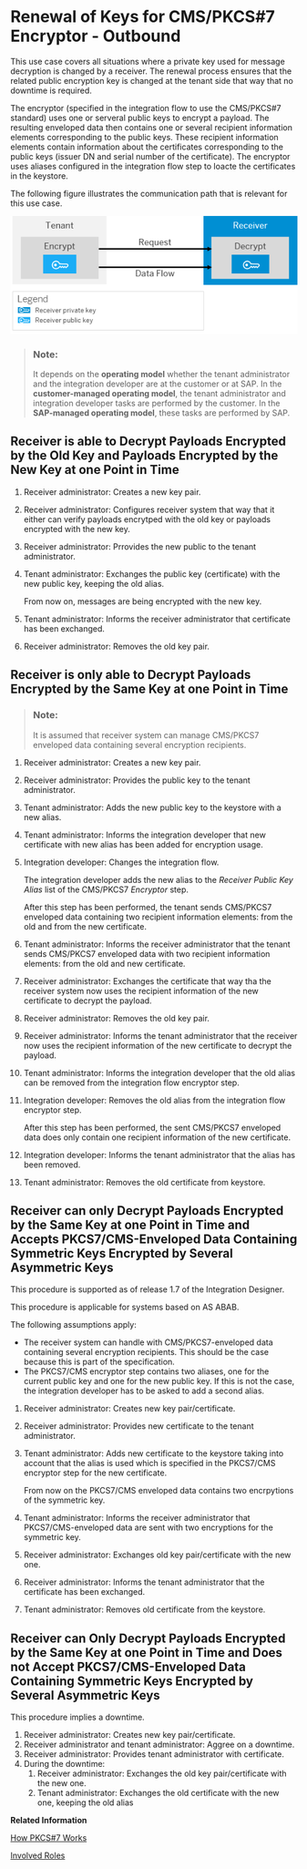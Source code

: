 <!-- loio39afbfa5feeb4a92be2ef0f45430d3a5 -->

# Renewal of Keys for CMS/PKCS\#7 Encryptor - Outbound

This use case covers all situations where a private key used for message decryption is changed by a receiver. The renewal process ensures that the related public encryption key is changed at the tenant side that way that no downtime is required.

The encryptor \(specified in the integration flow to use the CMS/PKCS\#7 standard\) uses one or serveral public keys to encrypt a payload. The resulting enveloped data then contains one or several recipient information elements corresponding to the public keys. These recipient information elements contain information about the certificates corresponding to the public keys \(issuer DN and serial number of the certificate\). The encryptor uses aliases configured in the integration flow step to loacte the certificates in the keystore.

The following figure illustrates the communication path that is relevant for this use case.

![](images/SAP_HCI_Security_Renewal_-_PKCS7_Outbound_Encrypt_3c254d6.png)

> ### Note:  
> It depends on the **operating model** whether the tenant administrator and the integration developer are at the customer or at SAP. In the **customer-managed operating model**, the tenant administrator and integration developer tasks are performed by the customer. In the **SAP-managed operating model**, these tasks are performed by SAP.



## Receiver is able to Decrypt Payloads Encrypted by the Old Key and Payloads Encrypted by the New Key at one Point in Time

1.  Receiver administrator: Creates a new key pair.
2.  Receiver administrator: Configures receiver system that way that it either can verify payloads encrytped with the old key or payloads encrypted with the new key.
3.  Receiver administrator: Prrovides the new public to the tenant administrator.
4.  Tenant administrator: Exchanges the public key \(certificate\) with the new public key, keeping the old alias.

    From now on, messages are being encrypted with the new key.

5.  Tenant administrator: Informs the receiver administrator that certificate has been exchanged.
6.  Receiver administrator: Removes the old key pair.



## Receiver is only able to Decrypt Payloads Encrypted by the Same Key at one Point in Time

> ### Note:  
> It is assumed that receiver system can manage CMS/PKCS7 enveloped data containing several encryption recipients.

1.  Receiver administrator: Creates a new key pair.
2.  Receiver administrator: Provides the public key to the tenant administrator.
3.  Tenant administrator: Adds the new public key to the keystore with a new alias.
4.  Tenant administrator: Informs the integration developer that new certificate with new alias has been added for encryption usage.
5.  Integration developer: Changes the integration flow.

    The integration developer adds the new alias to the *Receiver Public Key Alias* list of the CMS/PKCS7 *Encryptor* step.

    After this step has been performed, the tenant sends CMS/PKCS7 enveloped data containing two recipient information elements: from the old and from the new certificate.

6.  Tenant administrator: Informs the receiver administrator that the tenant sends CMS/PKCS7 enveloped data with two recipient information elements: from the old and new certificate.
7.  Receiver administrator: Exchanges the certificate that way tha the receiver system now uses the recipient information of the new certificate to decrypt the payload.
8.  Receiver administrator: Removes the old key pair.
9.  Receiver administrator: Informs the tenant administrator that the receiver now uses the recipient information of the new certificate to decrypt the payload.
10. Tenant administrator: Informs the integration developer that the old alias can be removed from the integration flow encryptor step.
11. Integration developer: Removes the old alias from the integration flow encryptor step.

    After this step has been performed, the sent CMS/PKCS7 enveloped data does only contain one recipient information of the new certificate.

12. Integration developer: Informs the tenant administrator that the alias has been removed.
13. Tenant administrator: Removes the old certificate from keystore.



## Receiver can only Decrypt Payloads Encrypted by the Same Key at one Point in Time and Accepts PKCS7/CMS-Enveloped Data Containing Symmetric Keys Encrypted by Several Asymmetric Keys

This procedure is supported as of release 1.7 of the Integration Designer.

This procedure is applicable for systems based on AS ABAB.

The following assumptions apply:

-   The receiver system can handle with CMS/PKCS7-enveloped data containing several encryption recipients. This should be the case because this is part of the specification.
-   The PKCS7/CMS encryptor step contains two aliases, one for the current public key and one for the new public key. If this is not the case, the integration developer has to be asked to add a second alias.

1.  Receiver administrator: Creates new key pair/certificate.
2.  Receiver administrator: Provides new certificate to the tenant administrator.
3.  Tenant administrator: Adds new certificate to the keystore taking into account that the alias is used which is specified in the PKCS7/CMS encryptor step for the new certificate.

    From now on the PKCS7/CMS enveloped data contains two encrpytions of the symmetric key.

4.  Tenant administrator: Informs the receiver administrator that PKCS7/CMS-enveloped data are sent with two encryptions for the symmetric key.
5.  Receiver administrator: Exchanges old key pair/certificate with the new one.
6.  Receiver administrator: Informs the tenant administrator that the certificate has been exchanged.
7.  Tenant administrator: Removes old certificate from the keystore.



## Receiver can Only Decrypt Payloads Encrypted by the Same Key at one Point in Time and Does not Accept PKCS7/CMS-Enveloped Data Containing Symmetric Keys Encrypted by Several Asymmetric Keys

This procedure implies a downtime.

1.  Receiver administrator: Creates new key pair/certificate.
2.  Receiver administrator and tenant administrator: Aggree on a downtime.
3.  Receiver administrator: Provides tenant administrator with certificate.
4.  During the downtime:
    1.  Receiver administrator: Exchanges the old key pair/certificate with the new one.
    2.  Tenant administrator: Exchanges the old certificate with the new one, keeping the old alias


**Related Information**  


[How PKCS\#7 Works](../ConnectionSetup/how-pkcs-7-works-21325d5.md "You have the option to sign and encrypt message payloads based on PKCS#7/CMS Enveloped Data and Signed Data (PKCS stands for Public Key Cryptography Standards).")

[Involved Roles](involved-roles-3968091.md "The security artifact renewal process requires that different persons perform a sequence of steps in a coordinated way on each side of the communication. The exact sequence depends on the kind of security material which is renewed and on the use case.")

